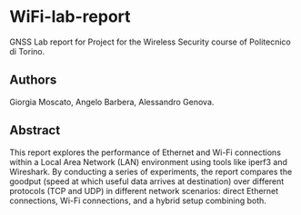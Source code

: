 # WiFi-lab-report
GNSS Lab report for Project for the Wireless Security course of Politecnico di Torino.

## Authors 
Giorgia Moscato, Angelo Barbera, Alessandro Genova.

## Abstract
This report explores the performance of Ethernet and Wi-Fi connections within a Local Area Network (LAN) environment using tools like iperf3 and Wireshark. By conducting a series of experiments, the report compares the goodput (speed at which useful data arrives at destination) over different protocols (TCP and UDP) in different network scenarios: direct Ethernet connections, Wi-Fi connections, and a hybrid setup combining both.
